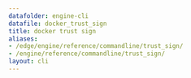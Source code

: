 ```yaml
---
datafolder: engine-cli
datafile: docker_trust_sign
title: docker trust sign
aliases:
- /edge/engine/reference/commandline/trust_sign/
- /engine/reference/commandline/trust_sign/
layout: cli
---
```


<!--
This page is automatically generated from Docker's source code. If you want to
suggest a change to the text that appears here, open a ticket or pull request
in the source repository on GitHub:

https://github.com/docker/cli
-->
